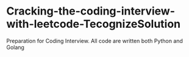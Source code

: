 # Cracking-the-coding-interview-with-leetcode-TecognizeSolution
Preparation for Coding Interview. All code are written both Python and Golang
